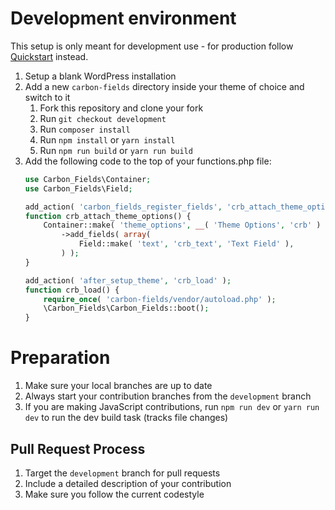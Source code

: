 # Development environment

This setup is only meant for development use - for production follow [Quickstart](https://carbonfields.net/docs/carbon-fields-quickstart/?crb_version=2-1-0) instead.

1. Setup a blank WordPress installation
1. Add a new `carbon-fields` directory inside your theme of choice and switch to it
    1. Fork this repository and clone your fork
    1. Run `git checkout development`
    1. Run `composer install`
    1. Run `npm install` or `yarn install`
    1. Run `npm run build` or `yarn run build`
1. Add the following code to the top of your functions.php file:
    ```php
    use Carbon_Fields\Container;
    use Carbon_Fields\Field;

    add_action( 'carbon_fields_register_fields', 'crb_attach_theme_options' );
    function crb_attach_theme_options() {
        Container::make( 'theme_options', __( 'Theme Options', 'crb' ) )
            ->add_fields( array(
                Field::make( 'text', 'crb_text', 'Text Field' ),
            ) );
    }

    add_action( 'after_setup_theme', 'crb_load' );
    function crb_load() {
        require_once( 'carbon-fields/vendor/autoload.php' );
        \Carbon_Fields\Carbon_Fields::boot();
    }
    ```

# Preparation

1. Make sure your local branches are up to date
1. Always start your contribution branches from the `development` branch
1. If you are making JavaScript contributions, run `npm run dev` or `yarn run dev` to run the dev build task (tracks file changes)

## Pull Request Process

1. Target the `development` branch for pull requests
1. Include a detailed description of your contribution
1. Make sure you follow the current codestyle
